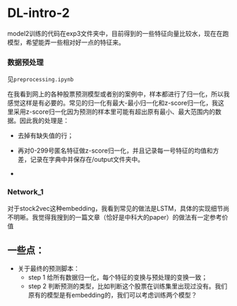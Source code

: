 # DL-intro-2

model2训练的代码在exp3文件夹中，目前得到的一些特征向量比较水，现在在跑模型，希望能弄一些相对好一点的特征来。

### 数据预处理

见`preprocessing.ipynb`

在我看到网上的各种股票预测模型或者别的案例中，样本都进行了归一化，所以我感觉这样是有必要的。常见的归一化有最大-最小归一化和z-score归一化，我这里采用z-score归一化因为预测的样本里可能有超出原有最小、最大范围内的数据。因此我的处理是：

- 去掉有缺失值的行；
- 再对0-299号匿名特征做z-score归一化，并且记录每一号特征的均值和方差，记录在字典中并保存在/output文件夹中。

- 

### Network_1

对于stock2vec这种embedding，我看到常见的做法是LSTM，具体的实现细节尚不明晰。我觉得我搜到的一篇文章（恰好是中科大的paper）的做法有一定参考价值

## 一些点：

- 关于最终的预测脚本：
  - step 1 给所有数据归一化，每个特征的变换与预处理的变换一致；
  - step 2 判断预测的类型，比如判断这个股票在训练集里出现过没有。我们原有的模型是有embedding的，我们可以考虑训练两个模型？
